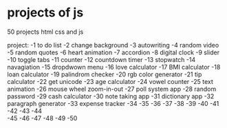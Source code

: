 # projects of js
 50 projects html css and js

project:
       -1 to do list
       -2 change background
       -3 autowriting
       -4 random video
       -5 random quotes
       -6 heart animation
       -7 accordion
       -8 digital clock
       -9 slider
       -10 toggle tabs
       -11 counter
       -12 countdown timer 
       -13 stopwatch 
       -14 navagiation 
       -15 dropdwown menu
       -16 love calculator
       -17 BMI calculator
       -18 loan calculator
       -19 palindrom checker
       -20 rgb color generator
       -21 tip calculator
       -22 get unicode
       -23 age calculator
       -24 vowel counter
       -25 text animation
       -26 mouse wheel zoom-in-out
       -27 poll system app 
       -28 random password 
       -29 cash calculator 
       -30 note taking app
       -31 dictionary app
       -32 paragraph generator
       -33 expense tracker
       -34 
       -35 
       -36 
       -37 
       -38 
       -39 
       -40 
       -41 
       -42 
       -43 
       -44  
       -45 
       -46 
       -47 
       -48 
       -49 
       -50 